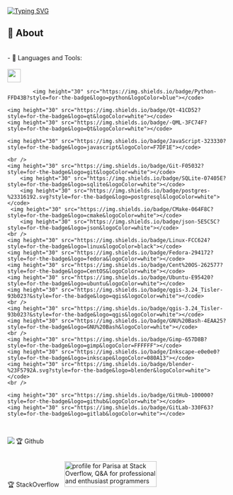 [![Typing SVG](http://readme-typing-svg.herokuapp.com?font=Times+New+Roman&pause=1000&color=310B7A&width=435&lines=Hi!+I'm+Parisa+;I'm+software+developer)](https://git.io/typing-svg)


## 🧐 About
<br />
- 🌱 Languages and Tools:<br />    
    <div>
	<br />
       	 <img height="30" src="https://img.shields.io/badge/C%2B%2B-00599C?style=for-the-badge&logo=c%2B%2B&logoColor=white"></code>
        
        	<img height="30" src="https://img.shields.io/badge/Python-FFD43B?style=for-the-badge&logo=python&logoColor=blue"></code>
        
	<img height="30" src="https://img.shields.io/badge/Qt-41CD52?style=for-the-badge&logo=qt&logoColor=white"></code>
	<img height="30" src="https://img.shields.io/badge/-QML-3FC74F?style=for-the-badge&logo=Qt&logoColor=white"></code>

	<img height="30" src="https://img.shields.io/badge/JavaScript-323330?style=for-the-badge&logo=javascript&logoColor=F7DF1E"></code>
	
	<br />
	<img height="30" src="https://img.shields.io/badge/Git-F05032?style=for-the-badge&logo=git&logoColor=white"></code>
        <img height="30" src="https://img.shields.io/badge/SQLite-07405E?style=for-the-badge&logo=sqlite&logoColor=white"></code>
        <img height="30" src="https://img.shields.io/badge/postgres-%23316192.svg?style=for-the-badge&logo=postgresql&logoColor=white"></code>
	 <img height="30" src="https://img.shields.io/badge/CMake-064F8C?style=for-the-badge&logo=cmake&logoColor=white"></code>
        <img height="30" src="https://img.shields.io/badge/json-5E5C5C?style=for-the-badge&logo=json&logoColor=white"></code>
	<br />
	<img height="30" src="https://img.shields.io/badge/Linux-FCC624?style=for-the-badge&logo=linux&logoColor=black"></code>
	<img height="30" src="https://img.shields.io/badge/Fedora-294172?style=for-the-badge&logo=fedora&logoColor=white"></code>
	<img height="30" src="https://img.shields.io/badge/Cent%20OS-262577?style=for-the-badge&logo=CentOS&logoColor=white"></code>
	<img height="30" src="https://img.shields.io/badge/Ubuntu-E95420?style=for-the-badge&logo=ubuntu&logoColor=white"></code>
	<img height="30" src="https://img.shields.io/badge/qgis-3.24_Tisler-93b023?&style=for-the-badge&logo=qgis&logoColor=white"></code>
	<br />
	<img height="30" src="https://img.shields.io/badge/qgis-3.24_Tisler-93b023?&style=for-the-badge&logo=qgis&logoColor=white"></code>
	<img height="30" src="https://img.shields.io/badge/GNU%20Bash-4EAA25?style=for-the-badge&logo=GNU%20Bash&logoColor=white"></code>
	<br />
	<img height="30" src="https://img.shields.io/badge/Gimp-657D8B?style=for-the-badge&logo=gimp&logoColor=FFFFFF"></code>
	<img height="30" src="https://img.shields.io/badge/Inkscape-e0e0e0?style=for-the-badge&logo=inkscape&logoColor=080A13"></code>
	<img height="30" src="https://img.shields.io/badge/blender-%23F5792A.svg?style=for-the-badge&logo=blender&logoColor=white"></code>
	<br />
		
	<img height="30" src="https://img.shields.io/badge/GitHub-100000?style=for-the-badge&logo=github&logoColor=white"></code>
	<img height="30" src="https://img.shields.io/badge/GitLab-330F63?style=for-the-badge&logo=gitlab&logoColor=white"></code>
</div>

<br />


🏆 Github
 &nbsp;
    <img align="left" src="https://github-readme-stats.vercel.app/api?username=parisa-hr&show_icons=true&hide_border=true">


<br />
🏆 StackOverflow
 &nbsp;
<a href="https://stackoverflow.com/users/9484913/parisa-h-r"><img src="https://stackoverflow.com/users/flair/9484913.png" width="208" height="58" alt="profile for Parisa at Stack Overflow, Q&amp;A for professional and enthusiast programmers" title="profile for Parisa at Stack Overflow, Q&amp;A for professional and enthusiast programmers"></a>
